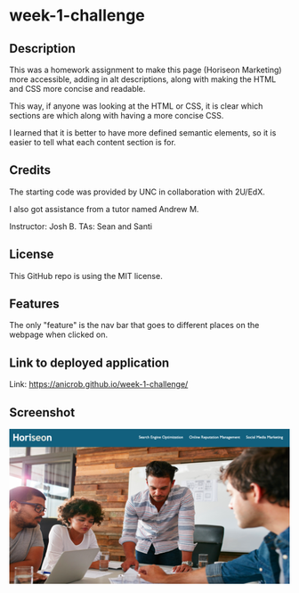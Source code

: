 # week-1-challenge

## Description

This was a homework assignment to make this page (Horiseon Marketing) more accessible, adding in alt descriptions, along with making the HTML and CSS more concise and readable. 

This way, if anyone was looking at the HTML or CSS, it is clear which sections are which along with having a more concise CSS. 

I learned that it is better to have more defined semantic elements, so it is easier to tell what each content section is for. 

## Credits

The starting code was provided by UNC in collaboration with 2U/EdX.

I also got assistance from a tutor named Andrew M.

Instructor: Josh B.
TAs: Sean and Santi

## License

This GitHub repo is using the MIT license. 

## Features

The only "feature" is the nav bar that goes to different places on the webpage when clicked on. 

## Link to deployed application
Link: https://anicrob.github.io/week-1-challenge/
## Screenshot
![Screenshot](./Develop/assets/images/Screen%20Shot%202023-03-21%20at%204.40.30%20PM.png)
